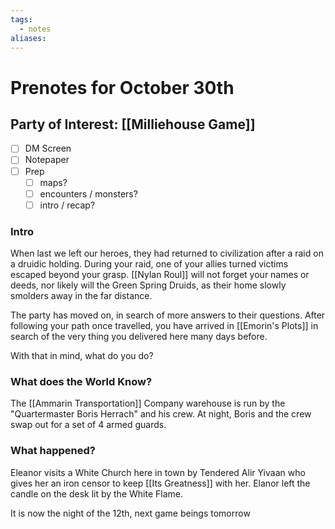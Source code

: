 ```yaml
---
tags:
  - notes
aliases:
---
```


# Prenotes for October 30th
## Party of Interest: [[Milliehouse Game]]
- [ ] DM Screen
- [ ] Notepaper
- [ ] Prep
	- [ ] maps?
	- [ ] encounters / monsters?
	- [ ] intro / recap?

### Intro

When last we left our heroes, they had returned to civilization after a raid on a druidic holding. During your raid, one of your allies turned victims escaped beyond your grasp. [[Nylan Roul]] will not forget your names or deeds, nor likely will the Green Spring Druids, as their home slowly smolders away in the far distance.

The party has moved on, in search of more answers to their questions. After following your path once travelled, you have arrived in [[Emorin's Plots]] in search of the very thing you delivered here many days before.

With that in mind, what do you do?

### What does the World Know?

The [[Ammarin Transportation]] Company warehouse is run by the "Quartermaster Boris Herrach" and his crew. At night, Boris and the crew swap out for a set of 4 armed guards.


### What happened?

Eleanor visits a White Church here in town by Tendered Alir Yivaan who gives her an iron censor to keep [[Its Greatness]] with her. Elanor left the candle on the desk lit by the White Flame. 

It is now the night of the 12th, next game beings tomorrow